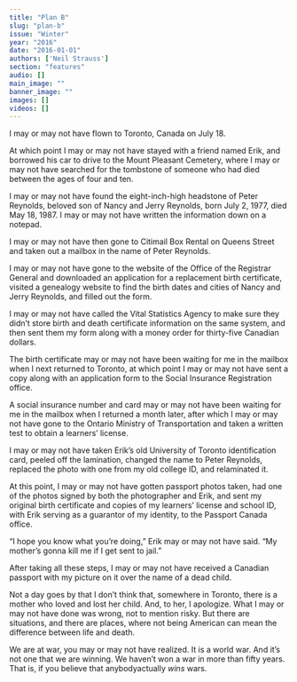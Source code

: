 ```yaml
---
title: "Plan B"
slug: "plan-b"
issue: "Winter"
year: "2016"
date: "2016-01-01"
authors: ['Neil Strauss']
section: "features"
audio: []
main_image: ""
banner_image: ""
images: []
videos: []
---
```

I may or may not have flown to Toronto, Canada on July 18.

 At which point I may or may not have stayed with a friend named Erik, and borrowed his car to drive to the Mount Pleasant Cemetery, where I may or may not have searched for the tombstone of someone who had died between the ages of four and ten.

 I may or may not have found the eight-inch-high headstone of Peter Reynolds, beloved son of Nancy and Jerry Reynolds, born July 2, 1977, died May 18, 1987. I may or may not have written the information down on a notepad. 

 I may or may not have then gone to Citimail Box Rental on Queens Street and taken out a mailbox in the name of Peter Reynolds.

 I may or may not have gone to the website of the Office of the Registrar General and downloaded an application for a replacement birth certificate, visited a genealogy website to find the birth dates and cities of Nancy and Jerry Reynolds, and filled out the form.

 I may or may not have called the Vital Statistics Agency to make sure they didn’t store birth and death certificate information on the same system, and then sent them my form along with a money order for thirty-five Canadian dollars.

 The birth certificate may or may not have been waiting for me in the mailbox when I next returned to Toronto, at which point I may or may not have sent a copy along with an application form to the Social Insurance Registration office.  

 A social insurance number and card may or may not have been waiting for me in the mailbox when I returned a month later, after which I may or may not have gone to the Ontario Ministry of Transportation and taken a written test to obtain a learners’ license. 

 I may or may not have taken Erik’s old University of Toronto identification card, peeled off the lamination, changed the name to Peter Reynolds, replaced the photo with one from my old college ID, and relaminated it. 

 At this point, I may or may not have gotten passport photos taken, had one of the photos signed by both the photographer and Erik, and sent my original birth certificate and copies of my learners’ license and school ID, with Erik serving as a guarantor of my identity, to the Passport Canada office.

 “I hope you know what you’re doing,” Erik may or may not have said. “My mother’s gonna kill me if I get sent to jail.”

 After taking all these steps, I may or may not have received a Canadian passport with my picture on it over the name of a dead child.

 Not a day goes by that I don’t think that, somewhere in Toronto, there is a mother who loved and lost her child. And, to her, I apologize. What I may or may not have done was wrong, not to mention risky. But there are situations, and there are places, where not being American can mean the difference between life and death.

 We are at war, you may or may not have realized. It is a world war. And it’s not one that we are winning. We haven’t won a war in more than fifty years. That is, if you believe that anybodyactually *wins* wars.

  

